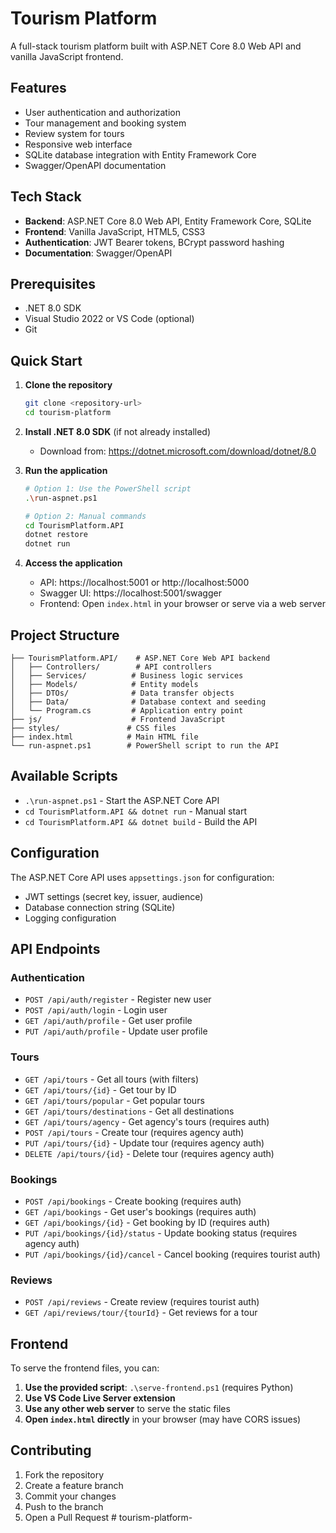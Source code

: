 # Tourism Platform

A full-stack tourism platform built with ASP.NET Core 8.0 Web API and vanilla JavaScript frontend.

## Features

- User authentication and authorization
- Tour management and booking system
- Review system for tours
- Responsive web interface
- SQLite database integration with Entity Framework Core
- Swagger/OpenAPI documentation

## Tech Stack

- **Backend**: ASP.NET Core 8.0 Web API, Entity Framework Core, SQLite
- **Frontend**: Vanilla JavaScript, HTML5, CSS3
- **Authentication**: JWT Bearer tokens, BCrypt password hashing
- **Documentation**: Swagger/OpenAPI

## Prerequisites

- .NET 8.0 SDK
- Visual Studio 2022 or VS Code (optional)
- Git

## Quick Start

1. **Clone the repository**
   ```bash
   git clone <repository-url>
   cd tourism-platform
   ```

2. **Install .NET 8.0 SDK** (if not already installed)
   - Download from: https://dotnet.microsoft.com/download/dotnet/8.0

3. **Run the application**
   ```bash
   # Option 1: Use the PowerShell script
   .\run-aspnet.ps1
   
   # Option 2: Manual commands
   cd TourismPlatform.API
   dotnet restore
   dotnet run
   ```

4. **Access the application**
   - API: https://localhost:5001 or http://localhost:5000
   - Swagger UI: https://localhost:5001/swagger
   - Frontend: Open `index.html` in your browser or serve via a web server

## Project Structure

```
├── TourismPlatform.API/    # ASP.NET Core Web API backend
│   ├── Controllers/        # API controllers
│   ├── Services/          # Business logic services
│   ├── Models/            # Entity models
│   ├── DTOs/              # Data transfer objects
│   ├── Data/              # Database context and seeding
│   └── Program.cs         # Application entry point
├── js/                    # Frontend JavaScript
├── styles/               # CSS files
├── index.html            # Main HTML file
└── run-aspnet.ps1        # PowerShell script to run the API
```

## Available Scripts

- `.\run-aspnet.ps1` - Start the ASP.NET Core API
- `cd TourismPlatform.API && dotnet run` - Manual start
- `cd TourismPlatform.API && dotnet build` - Build the API

## Configuration

The ASP.NET Core API uses `appsettings.json` for configuration:

- JWT settings (secret key, issuer, audience)
- Database connection string (SQLite)
- Logging configuration

## API Endpoints

### Authentication
- `POST /api/auth/register` - Register new user
- `POST /api/auth/login` - Login user
- `GET /api/auth/profile` - Get user profile
- `PUT /api/auth/profile` - Update user profile

### Tours
- `GET /api/tours` - Get all tours (with filters)
- `GET /api/tours/{id}` - Get tour by ID
- `GET /api/tours/popular` - Get popular tours
- `GET /api/tours/destinations` - Get all destinations
- `GET /api/tours/agency` - Get agency's tours (requires auth)
- `POST /api/tours` - Create tour (requires agency auth)
- `PUT /api/tours/{id}` - Update tour (requires agency auth)
- `DELETE /api/tours/{id}` - Delete tour (requires agency auth)

### Bookings
- `POST /api/bookings` - Create booking (requires auth)
- `GET /api/bookings` - Get user's bookings (requires auth)
- `GET /api/bookings/{id}` - Get booking by ID (requires auth)
- `PUT /api/bookings/{id}/status` - Update booking status (requires agency auth)
- `PUT /api/bookings/{id}/cancel` - Cancel booking (requires tourist auth)

### Reviews
- `POST /api/reviews` - Create review (requires tourist auth)
- `GET /api/reviews/tour/{tourId}` - Get reviews for a tour

## Frontend

To serve the frontend files, you can:

1. **Use the provided script**: `.\serve-frontend.ps1` (requires Python)
2. **Use VS Code Live Server extension**
3. **Use any other web server** to serve the static files
4. **Open `index.html` directly** in your browser (may have CORS issues)

## Contributing

1. Fork the repository
2. Create a feature branch
3. Commit your changes
4. Push to the branch
5. Open a Pull Request
#   t o u r i s m - p l a t f o r m - 
 
 